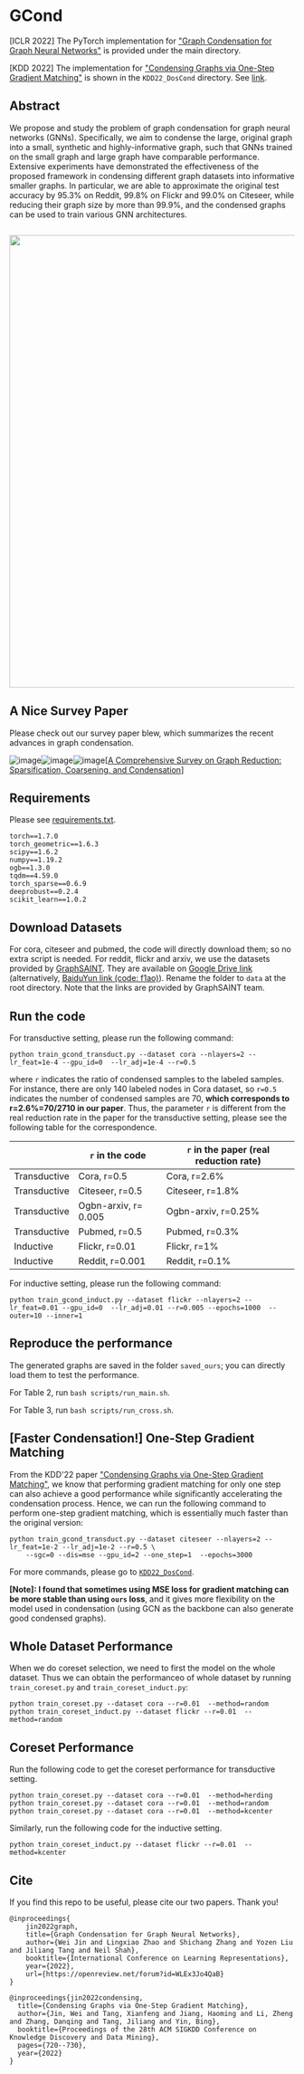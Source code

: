 # GCond
[ICLR 2022] The PyTorch implementation for ["Graph Condensation for Graph Neural Networks"](https://cse.msu.edu/~jinwei2/files/GCond.pdf) is provided under the main directory. 

[KDD 2022] The implementation for ["Condensing Graphs via One-Step Gradient Matching"](https://arxiv.org/abs/2206.07746) is shown in the `KDD22_DosCond` directory. See [link](https://github.com/ChandlerBang/GCond/tree/main/KDD22_DosCond).


Abstract
----
We propose and study the problem of graph condensation for graph neural networks (GNNs). Specifically, we aim to condense the large, original graph into a small, synthetic and highly-informative graph, such that GNNs trained on the small graph and large graph have comparable performance. Extensive experiments have demonstrated the effectiveness of the proposed framework in condensing different graph datasets into informative smaller graphs. In particular, we are able to approximate the original test accuracy by 95.3% on Reddit, 99.8% on Flickr and 99.0% on Citeseer, while reducing their graph size by more than 99.9%, and the condensed graphs can be used to train various GNN architectures.


![]()

<div align=center><img src="https://github.com/ChandlerBang/GCond/blob/main/GCond.png" width="800"/></div>


## A Nice Survey Paper
Please check out our survey paper blew, which summarizes the recent advances in graph condensation.

![image](https://github.com/CurryTang/Towards-Graph-Foundation-Models-New-perspective-/assets/15672123/89a23a37-71d4-47f7-8949-7d859a41e369)![image](https://github.com/CurryTang/Towards-Graph-Foundation-Models-New-perspective-/assets/15672123/89a23a37-71d4-47f7-8949-7d859a41e369)![image](https://github.com/CurryTang/Towards-Graph-Foundation-Models-New-perspective-/assets/15672123/89a23a37-71d4-47f7-8949-7d859a41e369)[[A Comprehensive Survey on Graph Reduction: Sparsification, Coarsening, and Condensation]](https://arxiv.org/abs/2402.03358)



## Requirements
Please see [requirements.txt](https://github.com/ChandlerBang/GCond/blob/main/requirements.txt).
```
torch==1.7.0
torch_geometric==1.6.3
scipy==1.6.2
numpy==1.19.2
ogb==1.3.0
tqdm==4.59.0
torch_sparse==0.6.9
deeprobust==0.2.4
scikit_learn==1.0.2
```

## Download Datasets
For cora, citeseer and pubmed, the code will directly download them; so no extra script is needed.
For reddit, flickr and arxiv, we use the datasets provided by [GraphSAINT](https://github.com/GraphSAINT/GraphSAINT). 
They are available on [Google Drive link](https://drive.google.com/open?id=1zycmmDES39zVlbVCYs88JTJ1Wm5FbfLz) (alternatively, [BaiduYun link (code: f1ao)](https://pan.baidu.com/s/1SOb0SiSAXavwAcNqkttwcg)). Rename the folder to `data` at the root directory. Note that the links are provided by GraphSAINT team. 




## Run the code
For transductive setting, please run the following command:
```
python train_gcond_transduct.py --dataset cora --nlayers=2 --lr_feat=1e-4 --gpu_id=0  --lr_adj=1e-4 --r=0.5  
```
where `r` indicates the ratio of condensed samples to the labeled samples. For instance, there are only 140 labeled nodes in Cora dataset, so `r=0.5` indicates the number of condensed samples are 70, **which corresponds to  r=2.6%=70/2710 in our paper**. Thus, the parameter `r` is different from the real reduction rate in the paper for the transductive setting, please see the following table for the correspondence.

|              | `r` in the code     | `r` in the paper  (real reduction rate)    |
|--------------|-------------------|---------------------|
| Transductive | Cora, r=0.5       | Cora, r=2.6%        |
| Transductive | Citeseer, r=0.5   | Citeseer, r=1.8%    |
| Transductive | Ogbn-arxiv, r= 0.005 | Ogbn-arxiv, r=0.25% |
| Transductive | Pubmed, r=0.5     | Pubmed, r=0.3%      |
| Inductive    | Flickr, r=0.01    | Flickr, r=1%        |
| Inductive    | Reddit, r=0.001   | Reddit, r=0.1%      |

For inductive setting, please run the following command:
```
python train_gcond_induct.py --dataset flickr --nlayers=2 --lr_feat=0.01 --gpu_id=0  --lr_adj=0.01 --r=0.005 --epochs=1000  --outer=10 --inner=1
```

## Reproduce the performance
The generated graphs are saved in the folder `saved_ours`; you can directly load them to test the performance.

For Table 2, run `bash scripts/run_main.sh`.

For Table 3, run `bash scripts/run_cross.sh`.

## [Faster Condensation!] One-Step Gradient Matching
From the KDD'22 paper ["Condensing Graphs via One-Step Gradient Matching"](https://arxiv.org/abs/2206.07746), we know that performing gradient matching for only one step can also achieve a good performance while significantly accelerating the condensation process. Hence, we can run the following command to perform one-step gradient matching, which is essentially much faster than the original version:
```
python train_gcond_transduct.py --dataset citeseer --nlayers=2 --lr_feat=1e-2 --lr_adj=1e-2 --r=0.5 \
    --sgc=0 --dis=mse --gpu_id=2 --one_step=1  --epochs=3000
```
For more commands, please go to [`KDD22_DosCond`](https://github.com/ChandlerBang/GCond/tree/main/KDD22_DosCond).

**[Note]: I found that sometimes using MSE loss for gradient matching can be more stable than using `ours` loss**, and it gives more flexibility on the model used in condensation (using GCN as the backbone can also generate good condensed graphs). 


## Whole Dataset Performance 
When we do coreset selection, we need to first the model on the whole dataset. Thus we can obtain the performanceo of whole dataset by running `train_coreset.py` and `train_coreset_induct.py`:
```
python train_coreset.py --dataset cora --r=0.01  --method=random
python train_coreset_induct.py --dataset flickr --r=0.01  --method=random
```

## Coreset Performance
Run the following code to get the coreset performance for transductive setting.
```
python train_coreset.py --dataset cora --r=0.01  --method=herding
python train_coreset.py --dataset cora --r=0.01  --method=random
python train_coreset.py --dataset cora --r=0.01  --method=kcenter
```
Similarly, run the following code for the inductive setting.
```
python train_coreset_induct.py --dataset flickr --r=0.01  --method=kcenter
```


## Cite
If you find this repo to be useful, please cite our two papers. Thank you!
```
@inproceedings{
    jin2022graph,
    title={Graph Condensation for Graph Neural Networks},
    author={Wei Jin and Lingxiao Zhao and Shichang Zhang and Yozen Liu and Jiliang Tang and Neil Shah},
    booktitle={International Conference on Learning Representations},
    year={2022},
    url={https://openreview.net/forum?id=WLEx3Jo4QaB}
}
```

```
@inproceedings{jin2022condensing,
  title={Condensing Graphs via One-Step Gradient Matching},
  author={Jin, Wei and Tang, Xianfeng and Jiang, Haoming and Li, Zheng and Zhang, Danqing and Tang, Jiliang and Yin, Bing},
  booktitle={Proceedings of the 28th ACM SIGKDD Conference on Knowledge Discovery and Data Mining},
  pages={720--730},
  year={2022}
}
```

